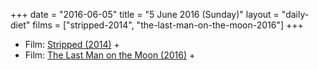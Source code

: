 +++
date = "2016-06-05"
title = "5 June 2016 (Sunday)"
layout = "daily-diet"
films = ["stripped-2014", "the-last-man-on-the-moon-2016"]
+++

<ul>
<li class="entry films">Film: <a href="/films/stripped-2014">Stripped (2014)</a> +</li>
<li class="entry films">Film: <a href="/films/the-last-man-on-the-moon-2016">The Last Man on the Moon (2016)</a> +</li>
</ul>